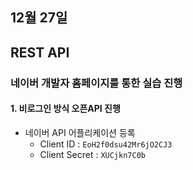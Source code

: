 ## 12월 27일 



## REST API

### 네이버 개발자 홈페이지를 통한 실습 진행

#### 1. 비로그인 방식 오픈API 진행

- 네이버 API 어플리케이션 등록
  - Client ID : `EoH2f0dsu42Mr6jO2CJ3` 
  - Client Secret : `XUCjkn7C0b` 



